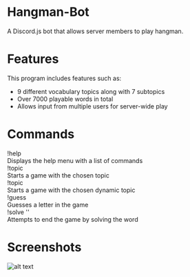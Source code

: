 # Hangman-Bot
A Discord.js bot that allows server members to play hangman.

# Features
This program includes features such as:
- 9 different vocabulary topics along with 7 subtopics
- Over 7000 playable words in total
- Allows input from multiple users for server-wide play

# Commands
!help<br/>
Displays the help menu with a list of commands<br/>
!topic <number><br/>
Starts a game with the chosen topic<br/>
!topic <category><br/>
Starts a game with the chosen dynamic topic<br/>
!guess <letter><br/>
Guesses a letter in the game<br/>
!solve '<string>'<br/>
Attempts to end the game by solving the word<br/>

# Screenshots
![alt text](http://prntscr.com/livshv)
